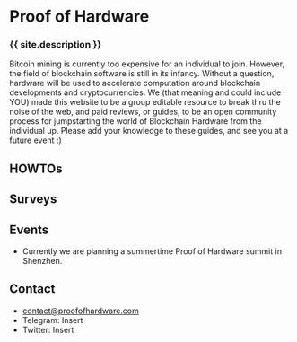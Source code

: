 # Proof of Hardware

### {{ site.description }}

Bitcoin mining is currently too expensive for an individual to join. However, the field of blockchain software is still in its infancy. Without a question, hardware will be used to accelerate computation around blockchain developments and cryptocurrencies. We (that meaning and could include YOU) made this website to be a group editable resource to break thru the noise of the web, and paid reviews, or guides, to be an open community process for jumpstarting the world of Blockchain Hardware from the individual up. Please add your knowledge to these guides, and see you at a future event :)


## HOWTOs

## Surveys

## Events

- Currently we are planning a summertime Proof of Hardware summit in Shenzhen. 


## Contact

- contact@proofofhardware.com
- Telegram: Insert
- Twitter: Insert
